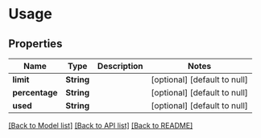 # Usage

## Properties
Name | Type | Description | Notes
------------ | ------------- | ------------- | -------------
**limit** | **String** |  | [optional] [default to null]
**percentage** | **String** |  | [optional] [default to null]
**used** | **String** |  | [optional] [default to null]

[[Back to Model list]](../README.md#documentation-for-models) [[Back to API list]](../README.md#documentation-for-api-endpoints) [[Back to README]](../README.md)


